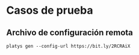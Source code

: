# Casos de prueba

## Archivo de configuración remota

    platys gen --config-url https://bit.ly/2RCRAiX
